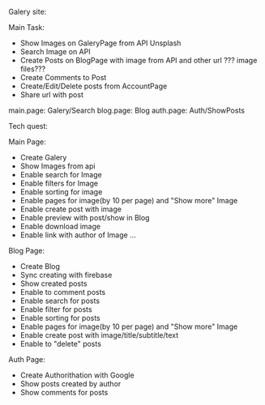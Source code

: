 Galery site:

Main Task:
- Show Images on GaleryPage from API Unsplash
- Search Image on API
- Create Posts on BlogPage with image from API and other url ??? image files???
- Create Comments to Post 
- Create/Edit/Delete posts from AccountPage
- Share url with post

main.page:
Galery/Search
blog.page:
Blog
auth.page:
Auth/ShowPosts

Tech quest:

Main Page:
- Create Galery
- Show Images from api
- Enable search for Image
- Enable filters for Image
- Enable sorting for image
- Enable pages for image(by 10 per page) and "Show more" Image
- Enable create post with image
- Enable preview with post/show in Blog
- Enable download image
- Enable link with author of Image
...

Blog Page: 
- Create Blog
- Sync creating with firebase
- Show created posts
- Enable to comment posts 
- Enable search for posts
- Enable filter for posts
- Enable sorting for posts
- Enable pages for image(by 10 per page) and "Show more" Image
- Enable create post with image/title/subtitle/text
- Enable to "delete" posts

Auth Page:
- Create Authorithation with Google
- Show posts created by author
- Show comments for posts
